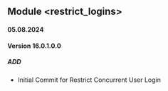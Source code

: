 ## Module <restrict_logins>
#### 05.08.2024
#### Version 16.0.1.0.0
##### ADD
- Initial Commit for Restrict Concurrent User Login
